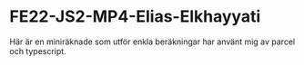 # FE22-JS2-MP4-Elias-Elkhayyati
Här är en miniräknade som utför enkla beräkningar har använt mig av parcel och typescript.

